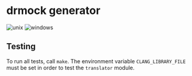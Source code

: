 <!--
SPDX-FileCopyrightText: 2021 Malte Kliemann, Ole Kliemann

SPDX-License-Identifier: GPL-3.0-or-later
-->

# drmock generator

![unix](https://github.com/DrCpp/drmock-gen/actions/workflows/unix.yml/badge.svg)
![windows](https://github.com/DrCpp/drmock-gen/actions/workflows/windows.yml/badge.svg)

## Testing

To run all tests, call `make`. The environment variable
`CLANG_LIBRARY_FILE` must be set in order to test the `translator`
module.
